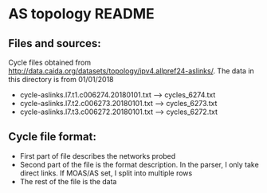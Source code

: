 # AS topology README

## Files and sources:
Cycle files obtained from http://data.caida.org/datasets/topology/ipv4.allpref24-aslinks/. The data in this directory is from 01/01/2018
  * cycle-aslinks.l7.t1.c006274.20180101.txt --> cycles\_6274.txt
  * cycle-aslinks.l7.t2.c006273.20180101.txt --> cycles\_6273.txt
  * cycle-aslinks.l7.t3.c006272.20180101.txt --> cycles\_6272.txt

## Cycle file format:
  * First part of file describes the networks probed
  * Second part of the file is the format description. In the parser, I only take direct links. If MOAS/AS set, I split into multiple rows
  * The rest of the file is the data
